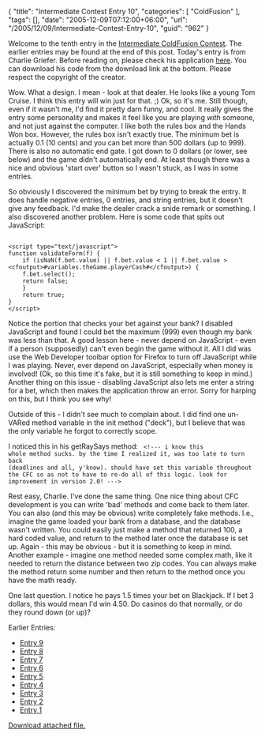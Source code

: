 {
	"title": "Intermediate Contest Entry 10",
	"categories": [
		"ColdFusion"
	],
	"tags": [],
	"date": "2005-12-09T07:12:00+06:00",
	"url": "/2005/12/09/Intermediate-Contest-Entry-10",
	"guid": "962"
}

Welcome to the tenth entry in the <a href="http://ray.camdenfamily.com/index.cfm/2005/10/30/Intermediate-ColdFusion-Contest">Intermediate ColdFusion Contest</a>. The earlier entries may be found at the end of this post. Today's entry is from Charlie Griefer. Before reading on, please check his application <a href="http://ray.camdenfamily.com/demos/contest2/cj/blackjack">here</a>. You can download his code from the download link at the bottom. Please respect the copyright of the creator.
<!--more-->
Wow. What a design. I mean - look at that dealer. He looks like a young Tom Cruise. I think this entry will win just for that. ;) Ok, so it's me. Still though, even if it wasn't me, I'd find it pretty darn funny, and cool. It really gives the entry some personality and makes it feel like you are playing <i>with</i> someone, and not just against the computer. I like both the rules box and the Hands Won box. However, the rules box isn't exactly true. The minimum bet is actually 0.1 (10 cents) and you can bet more than 500 dollars (up to 999). There is also no automatic end gate. I got down to 0 dollars (or lower, see below) and the game didn't automatically end. At least though there was a nice and obvious 'start over' button so I wasn't stuck, as I was in some entries.

So obviously I discovered the minimum bet by trying to break the entry. It does handle negative entries, 0 entries, and string entries, but it doesn't give any feedback. I'd make the dealer crack a snide remark or something. I also discovered another problem. Here is some code that spits out JavaScript:

<code>
&lt;script type="text/javascript"&gt;
function validateForm(f) {
	if (isNaN(f.bet.value) || f.bet.value &lt; 1 || f.bet.value &gt; &lt;cfoutput&gt;#variables.theGame.playerCash#&lt;/cfoutput&gt;) {
	f.bet.select();
	return false;
	}
	return true;
}
&lt;/script&gt;
</code>

Notice the portion that checks your bet against your bank? I disabled JavaScript and found I could bet the maximum (999) even though my bank was less than that. A good lesson here - never depend on JavaScript - even if a person (supposedly) can't even begin the game without it. All I did was use the Web Developer toolbar option for Firefox to turn off JavaScript while I was playing. Never, ever depend on JavaScript, especially when money is involved! (Ok, so this time it's fake, but it is still something to keep in mind.) Another thing on this issue - disabling JavaScript also lets me enter a string for a bet, which then makes the application throw an error. Sorry for harping on this, but I think you see why!

Outside of this - I didn't see much to complain about. I did find one un-VARed method variable in the init method ("deck"), but I believe that was the only variable he forgot to correctly scope. 

I noticed this in his getRaySays method:
<code>
&lt;!--- i know this whole method sucks.  by the time I realized it, was too late to turn back (deadlines and all, y'know).  should have set this variable throughout the CFC so as not to have to re-do all of this logic.  look for improvement in version 2.0! ---&gt;
</code>

Rest easy, Charlie. I've done the same thing. One nice thing about CFC development is you can write 'bad' methods and come back to them later. You can also (and this may be obvious) write completely fake methods. I.e., imagine the game loaded your bank from a database, and the database wasn't written. You could easily just make a method that returned 100, a hard coded value, and return to the method later once the database is set up. Again - this may be obvious - but it is something to keep in mind. Another example - imagine one method needed some complex math, like it needed to return the distance between two zip codes. You can always make the method return some number and then return to the method once you have the math ready. 

One last question. I notice he pays 1.5 times your bet on Blackjack. If I bet 3 dollars, this would mean I'd win 4.50. Do casinos do that normally, or do they round down (or up)?

Earlier Entries:
<ul>
<li><a href="http://ray.camdenfamily.com/index.cfm/2005/12/7/Intermediate-Contest-Entry-9">Entry 9</a>
<li><a href="http://ray.camdenfamily.com/index.cfm/2005/12/1/Intermediate-Contest-Entry-8">Entry 8</a>
<li><a href="http://ray.camdenfamily.com/index.cfm/2005/11/29/Intermediate-Contest-Entry-7">Entry 7</a>
<li><a href="http://ray.camdenfamily.com/index.cfm/2005/11/28/Intermediate-Contest-Entry-6">Entry 6</a>
<li><a href="http://ray.camdenfamily.com/index.cfm/2005/11/23/Intermediate-Contest-Entry-4">Entry 5</a>
<li><a href="http://ray.camdenfamily.com/index.cfm/2005/11/21/Intermediate-Contest-Entry-4">Entry 4</a>
<li><a href="http://ray.camdenfamily.com/index.cfm/2005/11/18/Intermedia-Contest-Entry-3">Entry 3</a>
<li><a href="http://ray.camdenfamily.com/index.cfm/2005/11/17/Intermediate-Contest-Entry-2">Entry 2</a>
<li><a href="http://ray.camdenfamily.com/index.cfm/2005/11/16/Intermediate-Contest-Entry-1">Entry 1</a>
</ul><p><a href='enclosures/D%3A%5Cwebsites%5Ccamdenfamily%5Csource%5Cmorpheus%5Cblog%5Cenclosures%2Fcj%2Ezip'>Download attached file.</a></p>